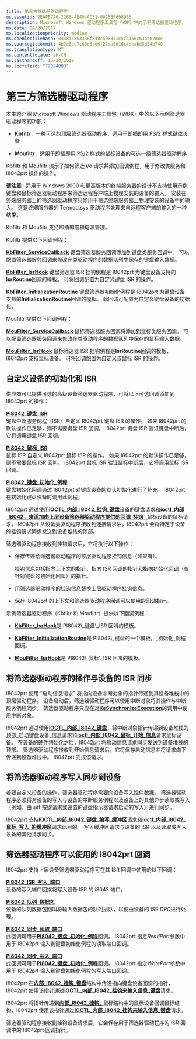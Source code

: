 ```yaml
---
title: 第三方筛选器驱动程序
ms.assetid: 2EAFE726-2266-4E40-AC51-0025BF6069B6
description: Microsoft Windows 驱动程序工具包（WDK）中的示例筛选器驱动程序。
ms.date: 04/20/2017
ms.localizationpriority: medium
ms.openlocfilehash: 044843853336f840c598371c5fd156c63be0288e
ms.sourcegitcommit: 4b7a6ac7c68e6ad6f27da5d1dc4deabd5d34b748
ms.translationtype: MT
ms.contentlocale: zh-CN
ms.lasthandoff: 10/24/2019
ms.locfileid: "72824883"
---
```

# <a name="3rd-party-filter-drivers"></a>第三方筛选器驱动程序


本主题介绍 Microsoft Windows 驱动程序工具包（WDK）中的以下示例筛选器驱动程序的功能：

-   **Kbfiltr**，一种可选的顶层筛选器驱动程序，适用于即插即用 PS/2 样式键盘设备

-   **Moufiltr**，适用于即插即用 PS/2 样式的鼠标设备的可选一级筛选器驱动程序

Kbfiltr 和 Moufiltr 演示了如何筛选 i/o 请求并添加回调例程，用于修改类服务和 I8042prt 操作的操作。

**请注意**   适用于 Windows 2000 和更高版本的终端服务器的设计不支持使用示例键盘和鼠标筛选器驱动程序来筛选远程客户端上物理安装的设备的输入。 安装在终端服务器上的筛选器驱动程序只能用于筛选终端服务器上物理安装的设备中的输入。 这是终端服务器的 Termdd.sys 驱动程序处理来自远程客户端的输入的一种结果。

 

Kbfiltr 和 Moufiltr 支持即插即用和电源管理。

Kbfiltr 提供以下回调例程：

<a href="" id="kbfilter-servicecallback"></a>[**KbFilter\_ServiceCallback**](https://docs.microsoft.com/previous-versions/ff542297(v=vs.85))  
键盘筛选器服务回调添加到键盘类服务回调中。 可以配置筛选器服务回调来修改在类驱动程序的数据队列中保存的键盘输入数据。

<a href="" id="kbfilter-isrhook"></a>[**KbFilter\_IsrHook**](https://docs.microsoft.com/previous-versions/ff542294(v=vs.85))  
键盘筛选器 ISR 挂钩例程是 I8042prt 为键盘设备支持的**IsrRoutine**回调的模板。 可将回调配置为自定义键盘 ISR 的操作。

<a href="" id="kbfilter-initializationroutine"></a>[**KbFilter\_InitializationRoutine**](https://docs.microsoft.com/previous-versions/ff542293(v=vs.85))  
键盘筛选器初始化例程是 I8042prt 为键盘设备支持的**InitializationRoutine**回调的模板。 此回调可配置为自定义键盘设备的初始化。

Moufiltr 提供以下回调例程：

<a href="" id="moufilter-servicecallback"></a>[**MouFilter\_ServiceCallback**](https://docs.microsoft.com/previous-versions/ff542380(v=vs.85))  
鼠标筛选器服务回调将添加到鼠标类服务回调。 可以配置筛选器服务回调来修改在类驱动程序的数据队列中保存的鼠标输入数据。

<a href="" id="moufilter-isrhook"></a>[**MouFilter\_IsrHook**](https://docs.microsoft.com/previous-versions/ff542379(v=vs.85))  
鼠标筛选器 ISR 挂钩例程是**IsrRoutine**回调的模板，I8042prt 支持鼠标设备。 可将回调配置为自定义该鼠标 ISR 的操作。

## <a name="customize-the-initialization-and-isr-of-a-device"></a>自定义设备的初始化和 ISR


供应商可以提供可选的高级设备筛选器驱动程序，可将以下可选回调添加到 I8042prt 的操作：

<a href="" id="pi8042-keyboard-isr"></a>[**PI8042\_键盘\_ISR**](https://docs.microsoft.com/windows-hardware/drivers/ddi/ntdd8042/nc-ntdd8042-pi8042_keyboard_isr)  
键盘中断服务例程（ISR）自定义 I8042prt 键盘 ISR 的操作。 如果 I8042prt 的默认操作已足够，则不需要键盘 ISR 回调。 I8042prt 键盘 ISR 验证键盘中断后，它将调用键盘 ISR 回调。

<a href="" id="pi8042-mouse-isr"></a>[**PI8042\_鼠标\_ISR**](https://docs.microsoft.com/windows-hardware/drivers/ddi/ntdd8042/nc-ntdd8042-pi8042_mouse_isr)  
鼠标 ISR 自定义 I8042prt 鼠标 ISR 的操作。 如果 I8042prt 的默认操作已足够，则不需要鼠标 ISR 回叫。 I8042prt 鼠标 ISR 验证鼠标中断后，它将调用鼠标 ISR 回调。

<a href="" id="pi8042-keyboard-initialization-routine"></a>[**PI8042\_键盘\_初始化\_例程**](https://docs.microsoft.com/windows-hardware/drivers/ddi/ntdd8042/nc-ntdd8042-pi8042_keyboard_initialization_routine)  
键盘初始化回调通过 I8042prt 对键盘设备的默认初始化进行了补充。 I8042prt 在初始化键盘设备时调用此例程。

I8042prt 通过使用[**IOCTL\_内部\_I8042\_挂钩\_键盘**](https://docs.microsoft.com/windows-hardware/drivers/ddi/ntdd8042/ni-ntdd8042-ioctl_internal_i8042_hook_keyboard)设备的键盘请求和[**ioctl\_内部\_I8042，来添加由上层设备筛选器驱动程序提供的回调\_挂钩\_** ](https://docs.microsoft.com/windows-hardware/drivers/ddi/ntdd8042/ni-ntdd8042-ioctl_internal_i8042_hook_mouse)鼠标设备的鼠标请求。 I8042prt 从设备类驱动程序接收到连接请求后，I8042prt 会将特定于设备的挂钩请求同步发送到设备堆栈的顶部。

筛选器驱动程序接收到挂钩请求后，它将执行以下操作：

-   保存传递给筛选器驱动程序的顶层驱动程序挂钩信息（如果有）。

    挂钩信息包括指向上下文的指针、指向 ISR 回调的指针和指向初始化回调（仅针对键盘的初始化回叫）的指针。

-   用筛选器驱动程序的挂钩信息替换上层驱动程序挂钩信息。

-   保存 I8042prt 的上下文和筛选器驱动程序回调可以使用的回调指针。

示例筛选器驱动程序（Kbfiltr 和 Moufiltr）提供以下回调例程：

-   [**KbFilter\_IsrHook**](https://docs.microsoft.com/previous-versions/ff542294(v=vs.85))是 PI8042\_键盘\_ISR 回叫的模板。

-   [**KbFilter\_InitializationRoutine**](https://docs.microsoft.com/previous-versions/ff542293(v=vs.85))是 PI8042\_键盘的一个模板，\_初始化\_例程回调。

-   [**MouFilter\_IsrHook**](https://docs.microsoft.com/previous-versions/ff542379(v=vs.85))是 PI8042\_鼠标\_ISR 回叫的模板。

## <a name="synchronize-the-operation-of-a-filter-driver-with-a-devices-isr"></a>将筛选器驱动程序的操作与设备的 ISR 同步


I8042prt 使用 "启动信息请求" 将指向设备中断对象的指针传递到其设备堆栈中的顶层驱动程序。 设备启动后，筛选器驱动程序可以使用中断对象将其操作与中断服务例程同步。 筛选器驱动程序只应在对[**KeSynchronizeExecution**](https://docs.microsoft.com/windows-hardware/drivers/ddi/wdm/nf-wdm-kesynchronizeexecution)的调用中使用中断对象。

I8042prt 通过使用[**IOCTL\_内部\_I8042\_键盘**](https://docs.microsoft.com/windows-hardware/drivers/ddi/ntdd8042/ni-ntdd8042-ioctl_internal_i8042_keyboard_start_information)，将中断对象指针传递到设备堆栈的顶部\_启动键盘设备\_信息请求和[**ioctl\_内部\_I8042\_鼠标\_开始\_信息**](https://docs.microsoft.com/windows-hardware/drivers/ddi/ntdd8042/ni-ntdd8042-ioctl_internal_i8042_mouse_start_information)请求鼠标设备。 在设备的硬件初始化之后，I8042prt 将启动信息请求同步发送到设备堆栈的顶部。 筛选器驱动程序接收到开始信息请求后，它将保存启动信息并将请求向下传递到设备堆栈中。 I8042prt 完成该请求。

## <a name="synchronize-writes-by-a-filter-driver-to-a-device"></a>将筛选器驱动程序写入同步到设备


若要自定义设备的操作，筛选器驱动程序需要向设备写入控件数据。 筛选器驱动程序必须将对设备的写入与设备的中断服务例程以及设备上的其他异步读取或写入（例如，由 set 按键请求或设置的键盘指示器请求启动的写入）进行同步。

I8042prt 支持[**IOCTL\_内部\_I8042\_键盘\_编写\_缓冲区**](https://docs.microsoft.com/windows-hardware/drivers/ddi/ntdd8042/ni-ntdd8042-ioctl_internal_i8042_keyboard_write_buffer)请求和[**ioctl\_内部\_I8042\_鼠标\_写入\_的缓冲区**](https://docs.microsoft.com/windows-hardware/drivers/ddi/ntdd8042/ni-ntdd8042-ioctl_internal_i8042_mouse_write_buffer)请求此目的。 写入缓冲区请求与设备的 ISR 以及读取或写入设备的其他请求同步。

## <a name="i8042prt-callbacks-that-filter-drivers-can-use"></a>筛选器驱动程序可以使用的 I8042prt 回调


I8042prt 支持上层设备筛选器驱动程序可在其 ISR 回调中使用的以下回调：

<a href="" id="pi8042-isr-write-port"></a>[**PI8042\_ISR\_写入\_端口**](https://docs.microsoft.com/windows-hardware/drivers/ddi/ntdd8042/nc-ntdd8042-pi8042_isr_write_port)  
设备的写入端口回拨将写入设备 ISR 的 i8042 端口。

<a href="" id="pi8042-queue-packet"></a>[**PI8042\_队列\_数据包**](https://docs.microsoft.com/windows-hardware/drivers/ddi/ntdd8042/nc-ntdd8042-pi8042_queue_packet)  
设备的队列数据包回叫将输入数据包的队列排队，以便由设备的 ISR *DPC*进行处理。

<a href="" id="pi8042-synch-read-port"></a>[**PI8042\_同步\_读取\_端口**](https://docs.microsoft.com/windows-hardware/drivers/ddi/ntdd8042/nc-ntdd8042-pi8042_synch_read_port)  
此回调可用于[**PI8042\_键盘\_初始化\_例程**](https://docs.microsoft.com/windows-hardware/drivers/ddi/ntdd8042/nc-ntdd8042-pi8042_keyboard_initialization_routine)回调。 I8042prt 指定*ReadPort*参数中用于 I8042prt 输入到键盘初始化例程的读取端口回调。

<a href="" id="pi8042-synch-write-port"></a>[**PI8042\_同步\_写入\_端口**](https://docs.microsoft.com/windows-hardware/drivers/ddi/ntdd8042/nc-ntdd8042-pi8042_synch_write_port)  
此回调可用于[**PI8042\_键盘\_初始化\_例程**](https://docs.microsoft.com/windows-hardware/drivers/ddi/ntdd8042/nc-ntdd8042-pi8042_keyboard_initialization_routine)回调。 I8042prt 指定*WritePort*参数中用于 I8042prt 输入到键盘初始化例程的写入端口回调。

I8042prt 在[**内部\_I8042\_挂钩\_键盘**](https://docs.microsoft.com/windows-hardware/drivers/ddi/ntdd8042/ns-ntdd8042-_internal_i8042_hook_keyboard)结构中传递指向键盘设备回调的指针，I8042prt 使用该指针通过[**IOCTL\_内部\_I8042\_挂钩来输入信息\_键盘**](https://docs.microsoft.com/windows-hardware/drivers/ddi/ntdd8042/ni-ntdd8042-ioctl_internal_i8042_hook_keyboard)请求。

I8042prt 将指针传递到[**内部\_I8042\_挂钩\_** ](https://docs.microsoft.com/windows-hardware/drivers/ddi/ntdd8042/ns-ntdd8042-_internal_i8042_hook_mouse)鼠标结构中的鼠标设备回调鼠标结构，I8042prt 使用该指针通过[**IOCTL\_内部\_I8042\_挂钩来输入信息\_键盘**](https://docs.microsoft.com/windows-hardware/drivers/ddi/ntdd8042/ni-ntdd8042-ioctl_internal_i8042_hook_keyboard)请求。

筛选器驱动程序接收到挂钩设备请求后，它会保存用于筛选器驱动程序的 ISR 回调中的 I8042prt 回调指针。

 

 




